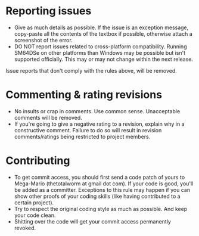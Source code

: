 # Reporting issues #

  * Give as much details as possible. If the issue is an exception message, copy-paste all the contents of the textbox if possible, otherwise attach a screenshot of the error.
  * DO NOT report issues related to cross-platform compatibility. Running SM64DSe on other platforms than Windows may be possible but isn't supported officially. This may or may not change within the next release.

Issue reports that don't comply with the rules above, will be removed.

# Commenting & rating revisions #

  * No insults or crap in comments. Use common sense. Unacceptable comments will be removed.
  * If you're going to give a negative rating to a revision, explain why in a constructive comment. Failure to do so will result in revision comments/ratings being restricted to project members.

# Contributing #

  * To get commit access, you should first send a code patch of yours to Mega-Mario (thetotalworm at gmail dot com). If your code is good, you'll be added as a committer. Exceptions to this rule may happen if you can show other proofs of your coding skills (like having contributed to a certain project).
  * Try to respect the original coding style as much as possible. And keep your code clean.
  * Shitting over the code will get your commit access permanently revoked.